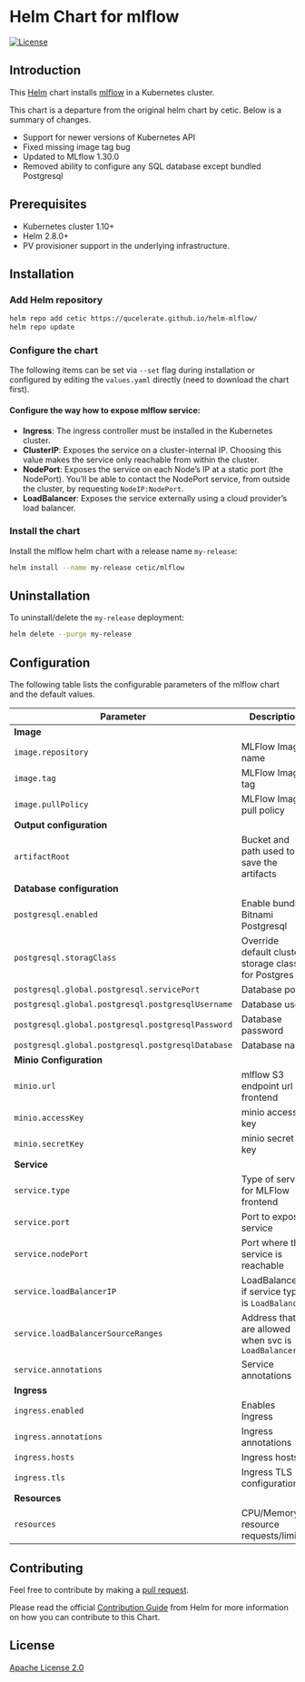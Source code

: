 # Helm Chart for mlflow

[![License](https://img.shields.io/badge/License-Apache%202.0-blue.svg)](https://opensource.org/licenses/Apache-2.0)

## Introduction

This [Helm](https://github.com/kubernetes/helm) chart installs [mlflow](https://github.com/mlflow/mlflow) in a
Kubernetes cluster.

This chart is a departure from the original helm chart by cetic. Below is a summary of changes.

* Support for newer versions of Kubernetes API
* Fixed missing image tag bug
* Updated to MLflow 1.30.0
* Removed ability to configure any SQL database except bundled Postgresql

## Prerequisites

- Kubernetes cluster 1.10+
- Helm 2.8.0+
- PV provisioner support in the underlying infrastructure.

## Installation

### Add Helm repository

```bash
helm repo add cetic https://qucelerate.github.io/helm-mlflow/
helm repo update
```

### Configure the chart

The following items can be set via `--set` flag during installation or configured by editing the `values.yaml`
directly (need to download the chart first).

#### Configure the way how to expose mlflow service:

- **Ingress**: The ingress controller must be installed in the Kubernetes cluster.
- **ClusterIP**: Exposes the service on a cluster-internal IP. Choosing this value makes the service only reachable from
  within the cluster.
- **NodePort**: Exposes the service on each Node’s IP at a static port (the NodePort). You’ll be able to contact the
  NodePort service, from outside the cluster, by requesting `NodeIP:NodePort`.
- **LoadBalancer**: Exposes the service externally using a cloud provider’s load balancer.

### Install the chart

Install the mlflow helm chart with a release name `my-release`:

```bash
helm install --name my-release cetic/mlflow
```

## Uninstallation

To uninstall/delete the `my-release` deployment:

```bash
helm delete --purge my-release
```

## Configuration

The following table lists the configurable parameters of the mlflow chart and the default values.

| Parameter                                         | Description                                         | Default                                |
|---------------------------------------------------|-----------------------------------------------------|----------------------------------------|
| **Image**                                         |                                                     |                                        |
| `image.repository`                                | MLFlow Image name                                   | `ayadi05/mlflow`                       |
| `image.tag`                                       | MLFlow Image tag                                    | `1.5.0`                                |
| `image.pullPolicy`                                | MLFlow Image pull policy                            | `IfNotPresent`                         |
| **Output configuration**                         |                                                     |                                        |
| `artifactRoot`                                    | Bucket and path used to save the artifacts          | `s3://datalake/mlflow/artifacts`       |
| **Database configuration**                        |                                                     |                                        |
| `postgresql.enabled`                              | Enable bundled Bitnami Postgresql                   | true                                   |
| `postgresql.storagClass`                          | Override default cluster storage class for Postgres | `""`                                   |
| `postgresql.global.postgresql.servicePort`        | Database port                                       | 5432                                   |
| `postgresql.global.postgresql.postgresqlUsername` | Database user                                       | mlflow                                 |
| `postgresql.global.postgresql.postgresqlPassword` | Database password                                   | mlflow                                 |
| `postgresql.global.postgresql.postgresqlDatabase` | Database name                                       | mlflow                                 |
| **Minio Configuration**                           |                                                     |                                        |
| `minio.url`                                       | mlflow S3 endpoint url frontend                     | `minio.default.svc.cluster.local:9000` |
| `minio.accessKey`                                 | minio access key                                    | `secret`                               |
| `minio.secretKey`                                 | minio secret key                                    | `secret`                               |
| **Service**                                       |                                                     |                                        |
| `service.type`                                    | Type of service for MLFlow frontend                 | `NodePort`                             |
| `service.port`                                    | Port to expose service                              | `80`                                   |
| `service.nodePort`                                | Port where the service is reachable                 | `30245`                                |
| `service.loadBalancerIP`                          | LoadBalancerIP if service type is `LoadBalancer`    | `nil`                                  |
| `service.loadBalancerSourceRanges`                | Address that are allowed when svc is `LoadBalancer` | `[]`                                   |
| `service.annotations`                             | Service annotations                                 | `{}`                                   |
| **Ingress**                                       |                                                     |                                        |
| `ingress.enabled`                                 | Enables Ingress                                     | `false`                                |
| `ingress.annotations`                             | Ingress annotations                                 | `{}`                                   |
| `ingress.hosts`                                   | Ingress hosts                                       | `[]`                                   |
| `ingress.tls`                                     | Ingress TLS configuration                           | `[]`                                   |
| **Resources**                                     |                                                     |                                        |
| `resources`                                       | CPU/Memory resource requests/limits                 | `{}`                                   |

## Contributing

Feel free to contribute by making a [pull request](https://github.com/qucelerate/helm-mlflow/pull/new/master).

Please read the official [Contribution Guide](https://github.com/helm/charts/blob/master/CONTRIBUTING.md) from Helm for
more information on how you can contribute to this Chart.

## License

[Apache License 2.0](/LICENSE.md)
